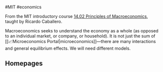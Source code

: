 #MIT #economics 

From the MIT introductory course [14.02 Principles of Macroeconomics](http://student.mit.edu/catalog/search.cgi?search=14.02), taught by Ricardo Caballero.

Macroeconomics seeks to understand the economy as a whole (as opposed to an individual market, or company, or household). It is not just the sum of [[📈Microeconomics Portal|microeconomics]]—there are many interactions and general equilibrium effects. We will need different models.
## Homepages




